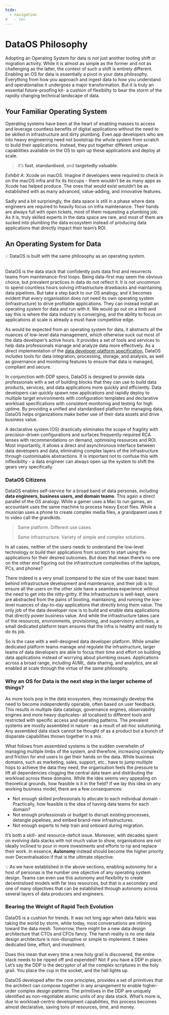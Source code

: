 ```yaml
---
hide:
  - navigation
#   - toc
---
```

# DataOS Philosophy

Adopting an Operating System for data is not just another tooling shift or migration activity. While it is almost as simple as the former and not as challenging as the latter, the context of such a shift is entirely different. Enabling an OS for data is essentially a pivot in your data philosophy. Everything from how you approach and ingest data to how you understand and operationalise it undergoes a major transformation. But it is truly an essential future-proofing kit- a cushion of flexibility to bear the storm of the rapidly changing technical landscape of data.
## Your Familiar Operating System

Operating systems have been at the heart of enabling masses to access and leverage countless benefits of digital applications without the need to be skilled in infrastructure and dirty plumbing. Even app developers who are into heavy engineering need not bootstrap the whole system from scratch to build their applications. Instead, they put together different unique capabilities available on the OS to spin up these applications and deploy at scale.

> It’s **fast**, **standardised**, and **targetedly valuable**.
> 

*Exhibit A*: Xcode on macOS. Imagine if developers were required to check in on the macOS infra and fix its hiccups - there wouldn’t be as many apps as Xcode has helped produce. The ones that would exist wouldn’t be as established with as many advanced, value-adding, and innovative features.

Sadly and a bit surprisingly, the data space is still in a phase where data engineers are required to heavily focus on infra maintenance. Their hands are always full with open tickets, most of them requesting a plumbing job. As it is, truly skilled experts in the data space are rare, and most of them are sucked into plumbing the data ecosystem instead of producing data applications that directly impact their team’s ROI.
## An Operating System for Data

<aside class="callout">
💡 DataOS is built with the same philosophy as an operating system.
</aside>
<br/>

DataOS is the data stack that confidently puts data first and resurrects teams from maintenance-first loops. Being data-first may seem the obvious choice, but prevalent practices in data do not reflect it. It is not uncommon to spend countless hours solving infrastructure drawbacks and maintaining data pipelines. But take a step back to our OS analogy, and it becomes evident that every organisation does not need its own operating system (infrastructure) to drive profitable applications. They can instead install an operating system for data and run with it. We would go out on a limb and say this is where the data industry is converging, and the ability to focus on applications at scale is already a must-have competitive edge.

As would be expected from an operating system for data, it abstracts all the nuances of low-level data management, which otherwise suck out most of the data developer’s active hours. It provides a set of tools and services to help data professionals manage and analyze data more effectively. As a direct implementation of the [data developer platform specification](http://datadeveloperplatform.org), DataOS includes tools for data integration, processing, storage, and analysis, as well as governance and monitoring features to ensure that data is managed, compliant and secure. 

In conjunction with DDP specs, DataOS is designed to provide data professionals with a set of building blocks that they can use to build data products, services, and data applications more quickly and efficiently. Data developers can quickly spawn new applications and rapidly deploy to multiple target environments with configuration templates and declarative workload specifications with consistent monitoring and testing for high uptime. By providing a unified and standardised platform for managing data, DataOS helps organizations make better use of their data assets and drive business value.

A declarative system (OS) drastically eliminates the scope of fragility with precision-driven configurations and surfaces frequently-required RCA lenses with recommendations on demand, optimising resources and ROI. Most importantly, it allows a direct and asynchronous interface between data developers and data, eliminating complex layers of the infrastructure through customisable abstractions. It is important not to confuse this with inflexibility - a data engineer can always open up the system to shift the gears very specifically.
### DataOS Citizens

DataOS enables self-service for a broad band of data personas, including **data engineers, business users, and domain teams**. This again a direct parallel of the OS analogy. While a gamer uses a Mac to run games, an accountant uses the same machine to process heavy Excel files. While a musician uses a phone to create complex media files, a grandparent uses it to video call the grandkids.

> Same platform. Different use cases.
> 
> 
> Same infrastructure. Variety of simple and complex solutions.
> 

In all cases, neither of the users needs to understand the low-level technology or build their applications from scratch to start using the applications for their desired outcomes. But does that mean there’s no one on the other end figuring out the infrastructure complexities of the laptops, PCs, and phones?

There indeed is a very small (compared to the size of the user base) team behind infrastructure development and maintenance, and their job is to ensure all the users on the other side have a seamless experience without the need to get into the nitty-gritty. If the infrastructure is well-kept, users are abstracted from the pains of booting, maintaining, and running the low-level nuances of day-to-day applications that directly bring them value. The only job of the data developer now is to build and enable data applications that directly power business value. And while the infrastructure takes care of the resources, environments, provisioning, and supervisory activities, a small dedicated platform team ensures that the infra is healthy and ready to do its job.

So is the case with a well-designed data developer platform. While smaller dedicated platform teams manage and regulate the infrastructure, larger teams of data developers are able to focus their time and effort on building data applications instead of worrying about plumbing issues. Applications across a broad range, including AI/ML, data sharing, and analytics, are all enabled at scale through the virtue of the same philosophy.
### Why an OS for Data is the next step in the larger scheme of things?

As more tools pop in the data ecosystem, they increasingly develop the need to become independently operable, often based on user feedback. This results in multiple data catalogs, governance engines, observability engines and more heavy duplicates- all localised to different tools and restricted with specific access and operating patterns. The prevalent systems are mostly assembled in nature - as a result of ad-hoc solutioning. Any assembled data stack cannot be thought of as a product but a bunch of disparate capabilities thrown together in a mix.

What follows from assembled systems is the sudden overwhelm of managing multiple limbs of the system, and therefore, increasing complexity and friction for end users to get their hands on the data. While business domains, such as marketing, sales, support, etc., have to jump multiple hops to achieve the data they need, the organisation feels the pressure to lift all dependencies clogging the central data team and distributing the workload across these domains. While the idea seems very appealing on theoretical grounds, how feasible is it in the field? If we lay this idea on any working business model, there are a few consequences:

- Not enough skilled professionals to allocate to each individual domain - Practically, how feasible is the idea of having data teams for each domain?
- Not enough professionals or budget to disrupt existing processes, detangle pipelines, and embed brand-new infrastructures.
- Not enough experts to help train and onboard during migration.

It’s both a skill- and resource-deficit issue. Moreover, with decades spent on evolving data stacks with not much value to show, organisations are not ideally inclined to pour in more investments and efforts to rip and replace their work. In essence, 𝐀𝐮𝐭𝐨𝐧𝐨𝐦𝐲 instead should become the higher priority over Decentralisation if that is the ultimate objective.

<aside>
💡 As we have established in the above sections, enabling autonomy for a host of personas is the number one objective of any operating system design. Teams can even use this autonomy and flexibility to create decentralised models with far less resources, but that is a secondary and one of many objectives that can be established through autonomy across several layers of data producers and engineers.
</aside>

### Bearing the Weight of Rapid Tech Evolution

DataOS is a cushion for trends. It was not long ago when data fabric was taking the world by storm, while today, most conversations are inlining toward the data mesh. Tomorrow, there might be a new data design architecture that CTOs and CFOs fancy. The harsh reality is no one data design architecture is non-disruptive or simple to implement. It takes dedicated time, effort, and investment.

Does this mean that every time a new holy grail is discovered, the entire stack needs to be ripped off and expended? Not if you have a DDP in place. Let’s say the DDP is the decryptor of all the complex scriptures in the holy grail. You place the cup in the socket, and the hall lights up.

DataOS developed after the core principles, provides a set of primitives that the architect can compose together in any arrangement to enable higher-order complex design patterns. The primitives in the DDP are uniquely identified as non-negotiable atomic units of any data stack. What’s more is, due to workload-centric development capabilities, this process becomes almost declarative, saving tons of resources, time, and money.